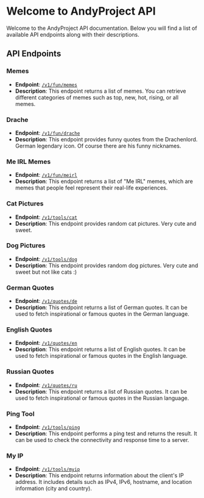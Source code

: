 # Welcome to AndyProject API

Welcome to the AndyProject API documentation. Below you will find a list of available API endpoints along with their descriptions.

## API Endpoints

### Memes
- **Endpoint**: [`/v1/fun/memes`](https://api.andyproject.de/v1/fun/memes)
- **Description**: This endpoint returns a list of memes. You can retrieve different categories of memes such as top, new, hot, rising, or all memes.

### Drache
- **Endpoint**: [`/v1/fun/drache`](https://api.andyproject.de/v1/fun/drache)
- **Description**: This endpoint provides funny quotes from the Drachenlord. German legendary icon. Of course there are his funny nicknames.

### Me IRL Memes
- **Endpoint**: [`/v1/fun/meirl`](https://api.andyproject.de/v1/fun/meirl)
- **Description**: This endpoint returns a list of "Me IRL" memes, which are memes that people feel represent their real-life experiences.

### Cat Pictures
- **Endpoint**: [`/v1/tools/cat`](https://api.andyproject.de/v1/fun/cat)
- **Description**: This endpoint provides random cat pictures. Very cute and sweet.

### Dog Pictures
- **Endpoint**: [`/v1/tools/dog`](https://api.andyproject.de/v1/fun/dog)
- **Description**: This endpoint provides random dog pictures. Very cute and sweet but not like cats :)

### German Quotes
- **Endpoint**: [`/v1/quotes/de`](https://api.andyproject.de/v1/quotes/de)
- **Description**: This endpoint returns a list of German quotes. It can be used to fetch inspirational or famous quotes in the German language.

### English Quotes
- **Endpoint**: [`/v1/quotes/en`](https://api.andyproject.de/v1/quotes/en)
- **Description**: This endpoint returns a list of English quotes. It can be used to fetch inspirational or famous quotes in the English language.

### Russian Quotes
- **Endpoint**: [`/v1/quotes/ru`](https://api.andyproject.de/v1/quotes/ru)
- **Description**: This endpoint returns a list of Russian quotes. It can be used to fetch inspirational or famous quotes in the Russian language.

### Ping Tool
- **Endpoint**: [`/v1/tools/ping`](https://api.andyproject.de/v1/tools/ping)
- **Description**: This endpoint performs a ping test and returns the result. It can be used to check the connectivity and response time to a server.

### My IP
- **Endpoint**: [`/v1/tools/myip`](https://api.andyproject.de/v1/tools/myip)
- **Description**: This endpoint returns information about the client's IP address. It includes details such as IPv4, IPv6, hostname, and location information (city and country).


